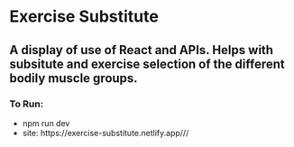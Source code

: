 <h1>Exercise Substitute</h1>
<h2>A display of use of React and APIs. Helps with subsitute and exercise selection of the different bodily muscle groups.</h2>
<h3>To Run:</h3>
<ul>
  <li>npm run dev</li>
   <li>site: https://exercise-substitute.netlify.app///</li>
 
  
</ul>
